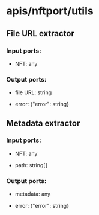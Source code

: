 # apis/nftport/utils

## File URL extractor

### Input ports: 
* NFT: any

### Output ports: 
* file URL: string

* error: {"error": string}



## Metadata extractor

### Input ports: 
* NFT: any

* path: string[]

### Output ports: 
* metadata: any

* error: {"error": string}

